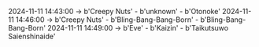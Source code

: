 2024-11-11 14:43:00 -> b'Creepy Nuts' - b'unknown' - b'Otonoke'
2024-11-11 14:46:00 -> b'Creepy Nuts' - b'Bling-Bang-Bang-Born' - b'Bling-Bang-Bang-Born'
2024-11-11 14:49:00 -> b'Eve' - b'Kaizin' - b'Taikutsuwo Saienshinaide'
